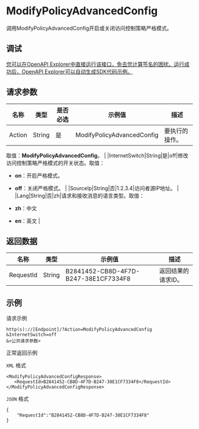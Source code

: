 # ModifyPolicyAdvancedConfig

调用ModifyPolicyAdvancedConfig开启或关闭访问控制策略严格模式。

## 调试

[您可以在OpenAPI Explorer中直接运行该接口，免去您计算签名的困扰。运行成功后，OpenAPI Explorer可以自动生成SDK代码示例。](https://api.aliyun.com/#product=Cloudfw&api=ModifyPolicyAdvancedConfig&type=RPC&version=2017-12-07)

## 请求参数

|名称|类型|是否必选|示例值|描述|
|--|--|----|---|--|
|Action|String|是|ModifyPolicyAdvancedConfig|要执行的操作。

 取值：**ModifyPolicyAdvancedConfig**。 |
|InternetSwitch|String|是|off|修改访问控制策略严格模式的开关状态。取值：

 -   **on**：开启严格模式。
-   **off**：关闭严格模式。 |
|SourceIp|String|否|1.2.3.4|访问者源IP地址。 |
|Lang|String|否|zh|请求和接收消息的语言类型。取值：

 -   **zh**：中文
-   **en**：英文 |

## 返回数据

|名称|类型|示例值|描述|
|--|--|---|--|
|RequestId|String|B2841452-CB8D-4F7D-B247-38E1CF7334F8|返回结果的请求ID。 |

## 示例

请求示例

```
http(s)://[Endpoint]/?Action=ModifyPolicyAdvancedConfig
&InternetSwitch=off
&<公共请求参数>
```

正常返回示例

`XML` 格式

```
<ModifyPolicyAdvancedConfigResponse>
   <RequestId>B2841452-CB8D-4F7D-B247-38E1CF7334F8</RequestId>
</ModifyPolicyAdvancedConfigResponse>
```

`JSON` 格式

```
{
    "RequestId":"B2841452-CB8D-4F7D-B247-38E1CF7334F8"
}
```

